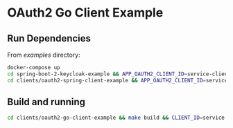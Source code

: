 # OAuth2 Go Client Example

## Run Dependencies

From *examples* directory:

```sh
docker-compose up
cd spring-boot-2-keycloak-example && APP_OAUTH2_CLIENT_ID=service-client-id APP_OAUTH2_CLIENT_SECRET=40a03705-9ea7-476c-be7b-a9a52dde3955 mvn clean install spring-boot:run
cd clients/oauth2-spring-client-example && APP_OAUTH2_CLIENT_ID=service-client-id APP_OAUTH2_CLIENT_SECRET=40a03705-9ea7-476c-be7b-a9a52dde3955 mvn clean install spring-boot:run
```

## Build and running

```sh
cd clients/oauth2-go-client-example && make build && CLIENT_ID=service-client-id CLIENT_SECRET=40a03705-9ea7-476c-be7b-a9a52dde3955 ./app.linux-amd64
```